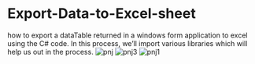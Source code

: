 # Export-Data-to-Excel-sheet
 how to export a dataTable returned in a windows form application to excel using the C# code. In this process, we’ll import various libraries which will help us out in the process.
![pnj](https://user-images.githubusercontent.com/61662219/117008419-fe144c80-acea-11eb-9827-f0a6c04e550f.png)
![pnj3](https://user-images.githubusercontent.com/61662219/117008608-32880880-aceb-11eb-818c-21c1ba0cbf51.png)
![pnj1](https://user-images.githubusercontent.com/61662219/117008619-34ea6280-aceb-11eb-9375-936768ae670d.png)

